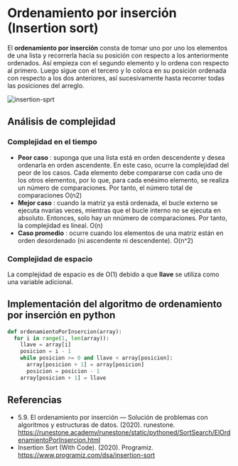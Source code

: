 # Ordenamiento por inserción (Insertion sort)

El **ordenamiento por inserción** consta de tomar uno por uno los elementos de una lista y recorrerla hacia su posición con respecto a los anteriormente ordenados. Así empieza con el segundo elemento y lo ordena con respecto al primero. Luego sigue con el tercero y lo coloca en su posición ordenada con respecto a los dos anteriores, así sucesivamente hasta recorrer todas las posiciones del arreglo.

![insertion-sprt](https://user-images.githubusercontent.com/42527034/120535323-792f5800-c3a8-11eb-8255-4e19f2905f79.gif)

## Análisis de complejidad

### Complejidad en el tiempo

* **Peor caso** : suponga que una lista está en orden descendente y desea ordenarla en orden ascendente. En este caso, ocurre la complejidad del peor de los casos. Cada elemento debe compararse con cada uno de los otros elementos, por lo que, para cada enésimo elemento, se realiza un número de comparaciones. Por tanto, el número total de comparaciones  O(n2)
* **Mejor caso** : cuando la matriz ya está ordenada, el bucle externo se ejecuta nvarias veces, mientras que el bucle interno no se ejecuta en absoluto. Entonces, solo hay un nnúmero de comparaciones. Por tanto, la complejidad es lineal. O(n)
* **Caso promedio** : ocurre cuando los elementos de una matriz están en orden desordenado (ni ascendente ni descendente). O(n^2)

### Complejidad de espacio

La complejidad de espacio es de O(1) debido a que **llave** se utiliza como una variable adicional.

## Implementación del algoritmo de ordenamiento por inserción en python

```python
def ordenamientoPorInsercion(array):
  for i in range(1, len(array)):
    llave = array[i]
    posicion = i - 1
    while posicion >= 0 and llave < array[posicion]:
      array[posicion + 1] = array[posicion]
      posicion = posicion - 1
    array[posicion + 1] = llave 
```

## Referencias

* 5.9. El ordenamiento por inserción — Solución de problemas con algoritmos y estructuras de datos. (2020). runestone. https://runestone.academy/runestone/static/pythoned/SortSearch/ElOrdenamientoPorInsercion.html
* Insertion Sort (With Code). (2020). Programiz. https://www.programiz.com/dsa/insertion-sort
